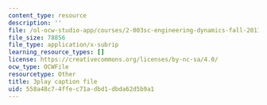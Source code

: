```yaml
---
content_type: resource
description: ''
file: /ol-ocw-studio-app/courses/2-003sc-engineering-dynamics-fall-2011/558a48c74ffec71adbd1dbda62d5b9a1_NHedXxUO-Bg.srt
file_size: 78856
file_type: application/x-subrip
learning_resource_types: []
license: https://creativecommons.org/licenses/by-nc-sa/4.0/
ocw_type: OCWFile
resourcetype: Other
title: 3play caption file
uid: 558a48c7-4ffe-c71a-dbd1-dbda62d5b9a1
---
```

